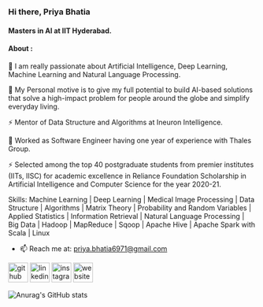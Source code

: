 ### Hi there, Priya Bhatia
#### Masters in AI at IIT Hyderabad.
#### About :

🔭 I am really passionate about Artificial Intelligence, Deep Learning, Machine Learning and Natural Language Processing. 

💬 My Personal motive is to give my full potential to build AI-based solutions that solve a high-impact problem for people around the globe and simplify everyday living.

⚡ Mentor of Data Structure and Algorithms at Ineuron Intelligence.

👯 Worked as Software Engineer having one year of experience with Thales Group.

⚡ Selected among the top 40 postgraduate students from premier institutes (IITs, IISC) for academic excellence in Reliance Foundation Scholarship in Artificial Intelligence and Computer Science for the year 2020-21.

Skills: Machine Learning | Deep Learning | Medical Image Processing | Data Structure | Algorithms | Matrix Theory | Probability and Random Variables | Applied Statistics | Information Retrieval | Natural Language Processing | Big Data | Hadoop | MapReduce | Sqoop | Apache Hive | Apache Spark with Scala | Linux

- 📫 Reach me at: priya.bhatia6971@gmail.com 


[<img src='https://cdn.jsdelivr.net/npm/simple-icons@3.0.1/icons/github.svg' alt='github' height='40'>](https://github.com/priya6971)  [<img src='https://cdn.jsdelivr.net/npm/simple-icons@3.0.1/icons/linkedin.svg' alt='linkedin' height='40'>](https://www.linkedin.com/in/priya-bhatia-5057a0116/)  [<img src='https://cdn.jsdelivr.net/npm/simple-icons@3.0.1/icons/instagram.svg' alt='instagram' height='40'>](https://www.instagram.com/priyabhatia6971/)  [<img src='https://cdn.jsdelivr.net/npm/simple-icons@3.0.1/icons/icloud.svg' alt='website' height='40'>](https://www.priyajbhatia.com/)  

![Anurag's GitHub stats](https://github-readme-stats.vercel.app/api?username=priya6971&theme=dark&show_icons=true)
